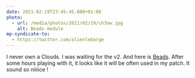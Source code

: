 ```yaml
---
date: 2021-02-19T23:45:45.800+01:00
photo:
  - url: /media/photos/2021/02/19/ch3ow.jpg
    alt: Beads module
mp-syndicate-to:
  - https://twitter.com/alienlebarge
---
```

I never own a Clouds. I was waiting for the v2. And here is [Beads](https://mutable-instruments.net/modules/beads/). After some hours playing with it, it looks like it will be often used in my patch. It sound so niiiice !
